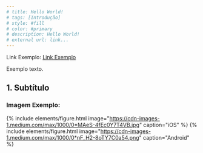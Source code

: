 ```yaml
---
# title: Hello World!
# tags: [Introdução]
# style: #fill
# color: #primary
# description: Hello World!
# external url: link...
---
```


Link Exemplo: [Link Exemplo](https://kl05.github.io/)

Exemplo texto.

## 1. Subtítulo

### Imagem Exemplo: 

{% include elements/figure.html image="https://cdn-images-1.medium.com/max/1000/0*MAeS-4fEc0Y7T4VB.jpg" caption="iOS" %}
{% include elements/figure.html image="https://cdn-images-1.medium.com/max/1000/0*nF_H2-8oTY7C0a54.png" caption="Android" %}